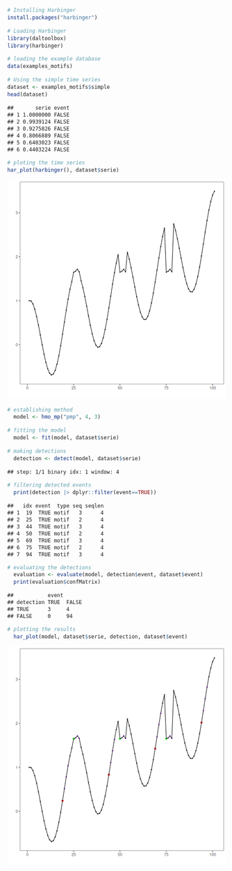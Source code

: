 
``` r
# Installing Harbinger
install.packages("harbinger")
```


``` r
# Loading Harbinger
library(daltoolbox)
library(harbinger) 
```


``` r
# loading the example database
data(examples_motifs)
```


``` r
# Using the simple time series
dataset <- examples_motifs$simple
head(dataset)
```

```
##       serie event
## 1 1.0000000 FALSE
## 2 0.9939124 FALSE
## 3 0.9275826 FALSE
## 4 0.8066889 FALSE
## 5 0.6403023 FALSE
## 6 0.4403224 FALSE
```


``` r
# ploting the time series
har_plot(harbinger(), dataset$serie)
```

![plot of chunk unnamed-chunk-5](fig/hmo_mp_pmp/unnamed-chunk-5-1.png)


``` r
# establishing method 
  model <- hmo_mp("pmp", 4, 3)
```


``` r
# fitting the model
  model <- fit(model, dataset$serie)
```


``` r
# making detections
  detection <- detect(model, dataset$serie)
```

```
## step: 1/1 binary idx: 1 window: 4
```


``` r
# filtering detected events
  print(detection |> dplyr::filter(event==TRUE))
```

```
##   idx event  type seq seqlen
## 1  19  TRUE motif   3      4
## 2  25  TRUE motif   2      4
## 3  44  TRUE motif   3      4
## 4  50  TRUE motif   2      4
## 5  69  TRUE motif   3      4
## 6  75  TRUE motif   2      4
## 7  94  TRUE motif   3      4
```


``` r
# evaluating the detections
  evaluation <- evaluate(model, detection$event, dataset$event)
  print(evaluation$confMatrix)
```

```
##           event      
## detection TRUE  FALSE
## TRUE      3     4    
## FALSE     0     94
```


``` r
# plotting the results
  har_plot(model, dataset$serie, detection, dataset$event)
```

![plot of chunk unnamed-chunk-11](fig/hmo_mp_pmp/unnamed-chunk-11-1.png)

